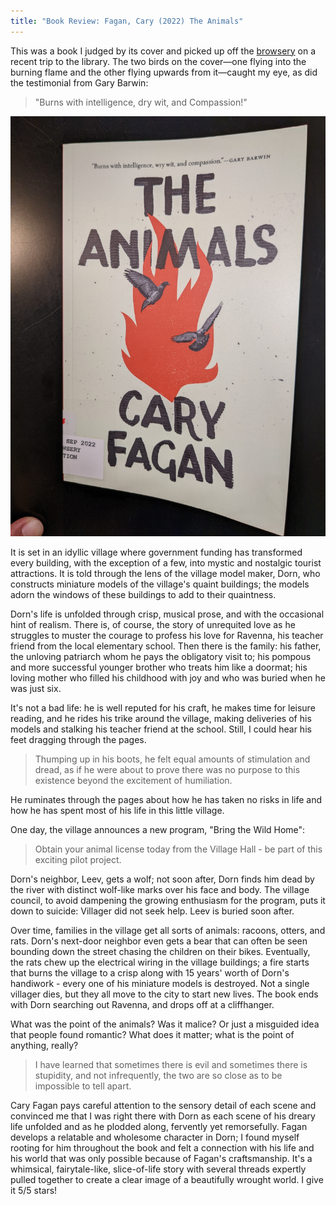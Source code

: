 ```yaml
---
title: "Book Review: Fagan, Cary (2022) The Animals"
---
```


This was a book I judged by its cover and picked up off the [browsery](https://torontopubliclibrary.typepad.com/north-york-central-blog/2012/05/what-is-a-browsery.html#:~:text=You%20may%20wonder%2C%20what%20is,CDs%20and%20DVDs%20and%20magazines.) on a recent trip to the library. The two birds on the cover&mdash;one flying into the burning flame and the other flying upwards from it&mdash;caught my eye, as did the testimonial from Gary Barwin: 

> "Burns with intelligence, dry wit, and Compassion!"
 
![Book Cover of The Animals](../images/the-animals.jpg)


It is set in an idyllic village where government funding has transformed every building, with the exception of a few, into mystic and nostalgic tourist attractions. It is told through the lens of the village model maker, Dorn, who constructs miniature models of the village's quaint buildings; the models adorn the windows of these buildings to add to their quaintness. 

Dorn's life is unfolded through crisp, musical prose, and with the occasional hint of realism. There is, of course, the story of unrequited love as he struggles to muster the courage to profess his love for Ravenna, his teacher friend from the local elementary school. Then there is the family: his father, the unloving patriarch whom he pays the obligatory visit to; his pompous and more successful younger brother who treats him like a doormat; his loving mother who filled his childhood with joy and who was buried when he was just six. 

It's not a bad life: he is well reputed for his craft, he makes time for leisure reading, and he rides his trike around the village, making deliveries of his models and stalking his teacher friend at the school. Still, I could hear his feet dragging through the pages. 

> Thumping up in his boots, he felt equal amounts of stimulation and dread, as if he were about to prove there was no purpose to this existence beyond the excitement of humiliation. 

He ruminates through the pages about how he has taken no risks in life and how he has spent most of his life in this little village. 

One day, the village announces a new program, "Bring the Wild Home": 

> Obtain your animal license today from the Village Hall - be part of this exciting pilot project.

Dorn's neighbor, Leev, gets a wolf; not soon after, Dorn finds him dead by the river with distinct wolf-like marks over his face and body. The village council, to avoid dampening the growing enthusiasm for the program, puts it down to suicide: Villager did not seek help. Leev is buried soon after. 

Over time, families in the village get all sorts of animals: racoons, otters, and rats. Dorn's next-door neighbor even gets a bear that can often be seen bounding down the street chasing the children on their bikes. Eventually, the rats chew up the electrical wiring in the village buildings; a fire starts that burns the village to a crisp along with 15 years' worth of Dorn's handiwork - every one of his miniature models is destroyed. Not a single villager dies, but they all move to the city to start new lives. The book ends with Dorn searching out Ravenna, and drops off at a cliffhanger. 

What was the point of the animals? Was it malice? Or just a misguided idea that people found romantic? What does it matter; what is the point of anything, really? 

> I have learned that sometimes there is evil and sometimes there is stupidity, and not infrequently, the two are so close as to be impossible to tell apart.

Cary Fagan pays careful attention to the sensory detail of each scene and convinced me that I was right there with Dorn as each scene of his dreary life unfolded and as he plodded along, fervently yet remorsefully. Fagan develops a relatable and wholesome character in Dorn; I found myself rooting for him throughout the book and felt a connection with his life and his world that was only possible because of Fagan's craftsmanship. It's a whimsical, fairytale-like, slice-of-life story with several threads expertly pulled together to create a clear image of a beautifully wrought world. I give it 5/5 stars!

